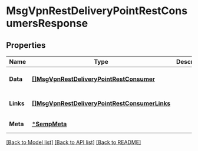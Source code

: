 # MsgVpnRestDeliveryPointRestConsumersResponse

## Properties
Name | Type | Description | Notes
------------ | ------------- | ------------- | -------------
**Data** | [**[]MsgVpnRestDeliveryPointRestConsumer**](MsgVpnRestDeliveryPointRestConsumer.md) |  | [optional] [default to null]
**Links** | [**[]MsgVpnRestDeliveryPointRestConsumerLinks**](MsgVpnRestDeliveryPointRestConsumerLinks.md) |  | [optional] [default to null]
**Meta** | [***SempMeta**](SempMeta.md) |  | [default to null]

[[Back to Model list]](../README.md#documentation-for-models) [[Back to API list]](../README.md#documentation-for-api-endpoints) [[Back to README]](../README.md)

